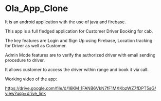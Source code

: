 # Ola_App_Clone
It is an android application with the use of java and firebase.

This app is a full fledged application for Customer Driver Booking for cab.

The key features are Login and Sign Up using Firebase, Location tracking for Driver as well as Customer.

Admin Mode features are to verify the authorized driver with email sending procedure to driver.

It allows customer to access the driver within range and book it via call.

Working video of the app:

https://drive.google.com/file/d/16KM_1FANB6VkN7fF1MXKbzWZ7fDPT5sG/view?usp=drive_link
